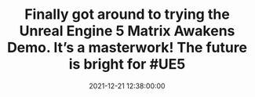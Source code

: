 ---
layout: tweet
title: "Finally got around to trying the Unreal Engine 5 Matrix Awakens Demo. It’s a masterwork! The future is bright for #UE5"
date: '2021-12-21 12:38:00:00'
tweetId: 1473347035856351236
tags: [Tweets, Videogames]
---